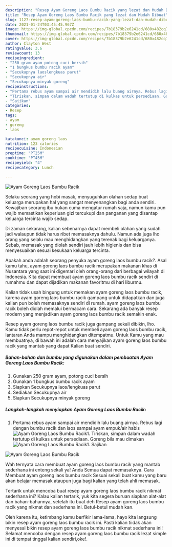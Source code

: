 ```yaml
---
description: "Resep Ayam Goreng Laos Bumbu Racik yang lezat dan Mudah Dibuat"
title: "Resep Ayam Goreng Laos Bumbu Racik yang lezat dan Mudah Dibuat"
slug: 1127-resep-ayam-goreng-laos-bumbu-racik-yang-lezat-dan-mudah-dibuat
date: 2021-01-24T03:45:45.967Z
image: https://img-global.cpcdn.com/recipes/7b18379b2e6241cd/680x482cq70/ayam-goreng-laos-bumbu-racik-foto-resep-utama.jpg
thumbnail: https://img-global.cpcdn.com/recipes/7b18379b2e6241cd/680x482cq70/ayam-goreng-laos-bumbu-racik-foto-resep-utama.jpg
cover: https://img-global.cpcdn.com/recipes/7b18379b2e6241cd/680x482cq70/ayam-goreng-laos-bumbu-racik-foto-resep-utama.jpg
author: Clayton West
ratingvalue: 3.6
reviewcount: 13
recipeingredient:
- "250 gram ayam potong cuci bersih"
- "1 bungkus bumbu racik ayam"
- "Secukupnya laoslengkuas parut"
- "Secukupnya air"
- "Secukupnya minyak goreng"
recipeinstructions:
- "Pertama rebus ayam sampai air mendidih lalu buang airnya. Rebus lagi dengan bumbu racik dan laos sampai ayam empuk/air habis"
- "Tiriskan, simpan dalam wadah tertutup di kulkas untuk persediaan. Goreng bila mau dimakan"
- "Sajikan"
categories:
- Resep
tags:
- ayam
- goreng
- laos

katakunci: ayam goreng laos 
nutrition: 123 calories
recipecuisine: Indonesian
preptime: "PT25M"
cooktime: "PT45M"
recipeyield: "4"
recipecategory: Lunch

---
```



![Ayam Goreng Laos Bumbu Racik](https://img-global.cpcdn.com/recipes/7b18379b2e6241cd/680x482cq70/ayam-goreng-laos-bumbu-racik-foto-resep-utama.jpg)

Selaku seorang yang hobi masak, menyuguhkan olahan sedap buat keluarga merupakan hal yang sangat menyenangkan bagi anda sendiri. Kewajiban seorang ibu bukan cuma mengatur rumah saja, namun kamu pun wajib memastikan keperluan gizi tercukupi dan panganan yang disantap keluarga tercinta wajib sedap.

Di zaman  sekarang, kalian sebenarnya dapat membeli olahan yang sudah jadi walaupun tidak harus ribet memasaknya dahulu. Namun ada juga lho orang yang selalu mau menghidangkan yang terenak bagi keluarganya. Sebab, memasak yang diolah sendiri jauh lebih higienis dan bisa menyesuaikan sesuai kesukaan keluarga tercinta. 



Apakah anda adalah seorang penyuka ayam goreng laos bumbu racik?. Asal kamu tahu, ayam goreng laos bumbu racik merupakan makanan khas di Nusantara yang saat ini digemari oleh orang-orang dari berbagai wilayah di Indonesia. Kita dapat membuat ayam goreng laos bumbu racik sendiri di rumahmu dan dapat dijadikan makanan favoritmu di hari liburmu.

Kalian tidak usah bingung untuk memakan ayam goreng laos bumbu racik, karena ayam goreng laos bumbu racik gampang untuk didapatkan dan juga kalian pun boleh memasaknya sendiri di rumah. ayam goreng laos bumbu racik boleh diolah memalui bermacam cara. Sekarang ada banyak resep modern yang menjadikan ayam goreng laos bumbu racik semakin enak.

Resep ayam goreng laos bumbu racik juga gampang sekali dibikin, lho. Kamu tidak perlu repot-repot untuk membeli ayam goreng laos bumbu racik, lantaran Anda mampu menghidangkan ditempatmu. Untuk Kamu yang mau membuatnya, di bawah ini adalah cara menyajikan ayam goreng laos bumbu racik yang mantab yang dapat Kalian buat sendiri.

<!--inarticleads1-->

##### Bahan-bahan dan bumbu yang digunakan dalam pembuatan Ayam Goreng Laos Bumbu Racik:

1. Gunakan 250 gram ayam, potong cuci bersih
1. Gunakan 1 bungkus bumbu racik ayam
1. Siapkan Secukupnya laos/lengkuas parut
1. Sediakan Secukupnya air
1. Siapkan Secukupnya minyak goreng




<!--inarticleads2-->

##### Langkah-langkah menyiapkan Ayam Goreng Laos Bumbu Racik:

1. Pertama rebus ayam sampai air mendidih lalu buang airnya. Rebus lagi dengan bumbu racik dan laos sampai ayam empuk/air habis
<img src="https://img-global.cpcdn.com/steps/e148a2aa8a6f0620/160x128cq70/ayam-goreng-laos-bumbu-racik-langkah-memasak-1-foto.jpg" alt="Ayam Goreng Laos Bumbu Racik">1. Tiriskan, simpan dalam wadah tertutup di kulkas untuk persediaan. Goreng bila mau dimakan
<img src="https://img-global.cpcdn.com/steps/79bd03252e518445/160x128cq70/ayam-goreng-laos-bumbu-racik-langkah-memasak-2-foto.jpg" alt="Ayam Goreng Laos Bumbu Racik">1. Sajikan
<img src="https://img-global.cpcdn.com/steps/23c4823e3b04618a/160x128cq70/ayam-goreng-laos-bumbu-racik-langkah-memasak-3-foto.jpg" alt="Ayam Goreng Laos Bumbu Racik">



Wah ternyata cara membuat ayam goreng laos bumbu racik yang mantab sederhana ini enteng sekali ya! Anda Semua dapat memasaknya. Cara Membuat ayam goreng laos bumbu racik Sesuai sekali buat kamu yang baru akan belajar memasak ataupun juga bagi kalian yang telah ahli memasak.

Tertarik untuk mencoba buat resep ayam goreng laos bumbu racik nikmat sederhana ini? Kalau kalian tertarik, yuk kita segera buruan siapkan alat-alat dan bahan-bahannya, setelah itu buat deh Resep ayam goreng laos bumbu racik yang nikmat dan sederhana ini. Betul-betul mudah kan. 

Oleh karena itu, ketimbang kamu berfikir lama-lama, hayo kita langsung bikin resep ayam goreng laos bumbu racik ini. Pasti kalian tiidak akan menyesal bikin resep ayam goreng laos bumbu racik nikmat sederhana ini! Selamat mencoba dengan resep ayam goreng laos bumbu racik lezat simple ini di tempat tinggal kalian sendiri,oke!.

